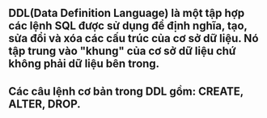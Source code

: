 ## DDL(Data Definition Language) là một tập hợp các lệnh SQL được sử dụng để định nghĩa, tạo, sửa đổi và xóa các cấu trúc của cơ sở dữ liệu. Nó tập trung vào "khung" của cơ sở dữ liệu chứ không phải dữ liệu bên trong.

## Các câu lệnh cơ bản trong DDL gồm: CREATE, ALTER, DROP.




